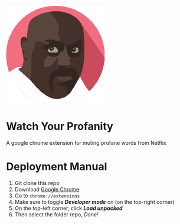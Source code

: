![](https://raw.githubusercontent.com/eesayas/watch-your-profanity/master/icon128.png)

# Watch Your Profanity
A google chrome extension for muting profane words from Netflix

# Deployment Manual
1. Git clone this repo
2. Download [Google Chrome](https://www.google.ca/chrome/)
3. Go to ```chrome://extensions```
4. Make sure to toggle ***Developer mode*** on (on the top-right corner)
5. On the top-left corner, click ***Load unpacked***
6. Then select the folder repo, *Done!*